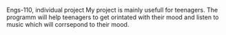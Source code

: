 
Engs-110, individual project
My project is mainly usefull for teenagers. 
The programm will help teenagers to get orintated with their mood and listen to music which will corrsepond to their mood.
